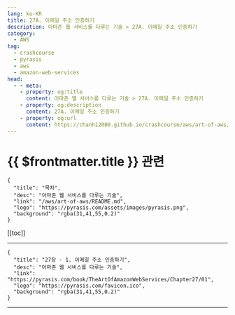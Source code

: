 ```yaml
---
lang: ko-KR
title: 27A. 이메일 주소 인증하기
description: 아마존 웹 서비스를 다루는 기술 > 27A. 이메일 주소 인증하기
category:
  - AWS
tag: 
  - crashcourse
  - pyrasis
  - aws 
  - amazon-web-services
head:
  - - meta:
    - property: og:title
      content: 아마존 웹 서비스를 다루는 기술 > 27A. 이메일 주소 인증하기
    - property: og:description
      content: 27A. 이메일 주소 인증하기
    - property: og:url
      content: https://chanhi2000.github.io/crashcourse/aws/art-of-aws/27A.html
---
```


# {{ $frontmatter.title }} 관련

```component VPCard
{
  "title": "목차",
  "desc": "아마존 웹 서비스를 다루는 기술",
  "link": "/aws/art-of-aws/README.md",
  "logo": "https://pyrasis.com/assets/images/pyrasis.png",
  "background": "rgba(31,41,55,0.2)"
}
```

[[toc]]

---

```component VPCard
{
  "title": "27장 - 1. 이메일 주소 인증하기",
  "desc": "아마존 웹 서비스를 다루는 기술",
  "link": "https://pyrasis.com/book/TheArtOfAmazonWebServices/Chapter27/01",
  "logo": "https://pyrasis.com/favicon.ico",
  "background": "rgba(31,41,55,0.2)"
}
```

<!-- TODO: 작성 -->

---

<TagLinks />